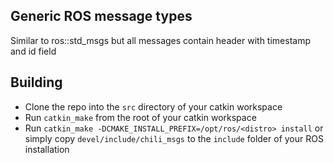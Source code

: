 ## Generic ROS message types

Similar to ros::std_msgs but all messages contain header with timestamp and id field

## Building

 - Clone the repo into the `src` directory of your catkin workspace
 - Run `catkin_make` from the root of your catkin workspace
 - Run `catkin_make -DCMAKE_INSTALL_PREFIX=/opt/ros/<distro> install` or simply copy `devel/include/chili_msgs` to the `include` folder of your ROS installation
 